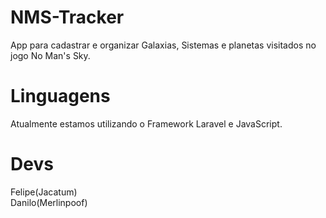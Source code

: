 # NMS-Tracker
App para cadastrar e organizar Galaxias, Sistemas e planetas visitados no jogo No Man's Sky.

# Linguagens
Atualmente estamos utilizando o Framework Laravel e JavaScript.

# Devs
Felipe(Jacatum)  
Danilo(Merlinpoof)
